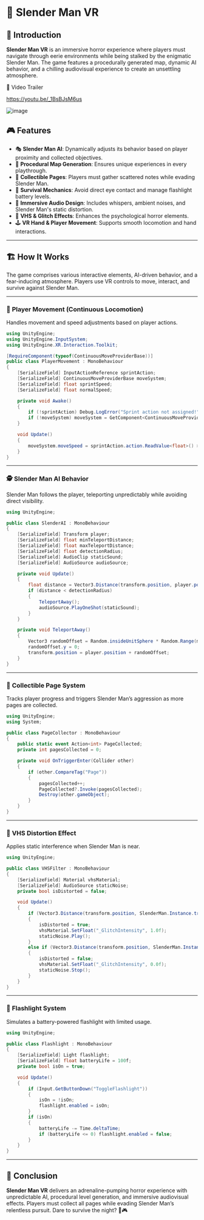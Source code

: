 
# 👻 Slender Man VR

## 📌 Introduction
**Slender Man VR** is an immersive horror experience where players must navigate through eerie environments while being stalked by the enigmatic Slender Man. The game features a procedurally generated map, dynamic AI behavior, and a chilling audiovisual experience to create an unsettling atmosphere.

🔗 Video Trailer

https://youtu.be/_1BsBJsM6us

![image](https://github.com/user-attachments/assets/dc5cf700-be19-4c10-9071-e05ae9dc87f5)

## 🎮 Features
- 🎭 **Slender Man AI**: Dynamically adjusts its behavior based on player proximity and collected objectives.
- 🌲 **Procedural Map Generation**: Ensures unique experiences in every playthrough.
- 📜 **Collectible Pages**: Players must gather scattered notes while evading Slender Man.
- 🚷 **Survival Mechanics**: Avoid direct eye contact and manage flashlight battery levels.
- 🎵 **Immersive Audio Design**: Includes whispers, ambient noises, and Slender Man's static distortion.
- 🎨 **VHS & Glitch Effects**: Enhances the psychological horror elements.
- 🕹️ **VR Hand & Player Movement**: Supports smooth locomotion and hand interactions.

---

## 🏗️ How It Works
The game comprises various interactive elements, AI-driven behavior, and a fear-inducing atmosphere. Players use VR controls to move, interact, and survive against Slender Man.

---

### 👣 **Player Movement (Continuous Locomotion)**
Handles movement and speed adjustments based on player actions.

```csharp
using UnityEngine;
using UnityEngine.InputSystem;
using UnityEngine.XR.Interaction.Toolkit;

[RequireComponent(typeof(ContinuousMoveProviderBase))]
public class PlayerMovement : MonoBehaviour
{
    [SerializeField] InputActionReference sprintAction;
    [SerializeField] ContinuousMoveProviderBase moveSystem;
    [SerializeField] float sprintSpeed;
    [SerializeField] float normalSpeed;

    private void Awake()
    {
        if (!sprintAction) Debug.LogError("Sprint action not assigned!");
        if (!moveSystem) moveSystem = GetComponent<ContinuousMoveProviderBase>();
    }

    void Update()
    {
        moveSystem.moveSpeed = sprintAction.action.ReadValue<float>() > 0 ? sprintSpeed : normalSpeed;
    }
}
```

---

### 🕵️ **Slender Man AI Behavior**
Slender Man follows the player, teleporting unpredictably while avoiding direct visibility.

```csharp
using UnityEngine;

public class SlenderAI : MonoBehaviour
{
    [SerializeField] Transform player;
    [SerializeField] float minTeleportDistance;
    [SerializeField] float maxTeleportDistance;
    [SerializeField] float detectionRadius;
    [SerializeField] AudioClip staticSound;
    [SerializeField] AudioSource audioSource;

    private void Update()
    {
        float distance = Vector3.Distance(transform.position, player.position);
        if (distance < detectionRadius)
        {
            TeleportAway();
            audioSource.PlayOneShot(staticSound);
        }
    }

    private void TeleportAway()
    {
        Vector3 randomOffset = Random.insideUnitSphere * Random.Range(minTeleportDistance, maxTeleportDistance);
        randomOffset.y = 0;
        transform.position = player.position + randomOffset;
    }
}
```

---

### 📜 **Collectible Page System**
Tracks player progress and triggers Slender Man’s aggression as more pages are collected.

```csharp
using UnityEngine;
using System;

public class PageCollector : MonoBehaviour
{
    public static event Action<int> PageCollected;
    private int pagesCollected = 0;

    private void OnTriggerEnter(Collider other)
    {
        if (other.CompareTag("Page"))
        {
            pagesCollected++;
            PageCollected?.Invoke(pagesCollected);
            Destroy(other.gameObject);
        }
    }
}
```

---

### 🎵 **VHS Distortion Effect**
Applies static interference when Slender Man is near.

```csharp
using UnityEngine;

public class VHSFilter : MonoBehaviour
{
    [SerializeField] Material vhsMaterial;
    [SerializeField] AudioSource staticNoise;
    private bool isDistorted = false;

    void Update()
    {
        if (Vector3.Distance(transform.position, SlenderMan.Instance.transform.position) < 10f && !isDistorted)
        {
            isDistorted = true;
            vhsMaterial.SetFloat("_GlitchIntensity", 1.0f);
            staticNoise.Play();
        }
        else if (Vector3.Distance(transform.position, SlenderMan.Instance.transform.position) > 10f && isDistorted)
        {
            isDistorted = false;
            vhsMaterial.SetFloat("_GlitchIntensity", 0.0f);
            staticNoise.Stop();
        }
    }
}
```

---

### 🔦 **Flashlight System**
Simulates a battery-powered flashlight with limited usage.

```csharp
using UnityEngine;

public class Flashlight : MonoBehaviour
{
    [SerializeField] Light flashlight;
    [SerializeField] float batteryLife = 100f;
    private bool isOn = true;

    void Update()
    {
        if (Input.GetButtonDown("ToggleFlashlight"))
        {
            isOn = !isOn;
            flashlight.enabled = isOn;
        }
        if (isOn)
        {
            batteryLife -= Time.deltaTime;
            if (batteryLife <= 0) flashlight.enabled = false;
        }
    }
}
```

---

## 🎯 Conclusion
**Slender Man VR** delivers an adrenaline-pumping horror experience with unpredictable AI, procedural level generation, and immersive audiovisual effects. Players must collect all pages while evading Slender Man’s relentless pursuit. Dare to survive the night? 👀🎮
